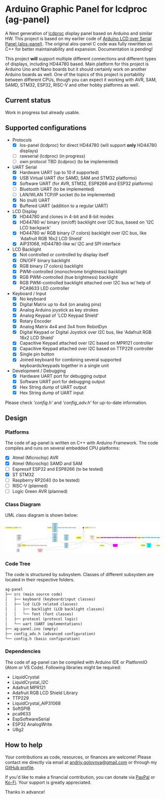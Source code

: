 # Arduino Graphic Panel for lcdproc (ag-panel)

A Next generation of [lcdproc](http://lcdproc.sourceforge.net/) display panel based on Arduino and similar HW.
This project is based on my earlier code of [Arduino LCD over Serial Panel (alos-panel)](https://github.com/red-scorp/alos-panel).
The original alos-panel C code was fully rewritten on C++ for better maintainability and expansion.
Documentation is pending!

This project **will** support multiple different connections and different types of displays, including HD44780 based.
Main platform for this project is Arduino Uno and Nano boards but it should certainly work on another Arduino boards as well.
One of the topics of this project is portability between different CPUs, though you can expect it working with AVR, SAM, SAMD, STM32, ESP32, RISC-V and other hobby platforms as well.

## Current status

Work in progress but already usable.

## Supported configurations

- Protocols
  - [x] los-panel (lcdproc) for direct HD44780 (will support **only** HD44780 displays)
  - [ ] rawserial (lcdproc) (in progress)
  - [ ] own protocol TBD (lcdproc) (to be implemented)
- UART Serial
  - [x] Hardware UART (up to 10 if supported)
  - [x] USB Virtual UART (for SAMD, SAM and STM32 platforms)
  - [x] Software UART (for AVR, STM32, ESP8266 and ESP32 platforms)
  - [ ] Bluetooth UART (to be implemented)
  - [ ] LAN/WLAN TCP/IP socket (to be implemented)
  - [x] No (null) UART
  - [x] Buffered UART (addition to a regular UART)
- LCD Display
  - [x] HD44780 and clones in 4-bit and 8-bit modes
  - [x] HD44780 w/ binary (on/off) backlight over I2C bus, based on 'I2C LCD backpack'
  - [x] HD44780 w/ RGB binary (7 colors) backlight over I2C bus, like 'Adafruit RGB 16x2 LCD Shield'
  - [x] AIP31068, HD44780-like w/ I2C and SPI interface
- LCD Backlight
  - [x] Not controlled or controlled by display itself
  - [x] ON/OFF binary backlight
  - [x] RGB binary (7 colors) backlight
  - [x] PWM-controlled (monochrome brightness) backlight
  - [x] RGB PWM-controlled (hue brightness) backlight
  - [x] RGB PWM-controlled backlight attached over I2C bus w/ help of PCA9633 LED controller
- Keyboard / Input
  - [x] No keyboard
  - [x] Digital Matrix up to 4x4 (on analog pins)
  - [x] Analog Arduino joystick as key strokes
  - [x] Analog Keypad of 'LCD Keypad Shield'
  - [x] Rotary Encoder
  - [x] Analog Matrix 4x4 and 3x4 from RobotDyn
  - [x] Digital Keypad or Digital Joystick over I2C bus, like 'Adafruit RGB 16x2 LCD Shield'
  - [x] Capacitive Keypad attached over I2C based on MPR121 controller
  - [x] Capacitive Keypad attached over I2C based on TTP229 controller
  - [x] Single pin button
  - [x] Joined keyboard for combining several supported keyboards/keypads together in a single unit
- Development / Debugging
  - [x] Hardware UART port for debugging output
  - [x] Software UART port for debugging output
  - [x] Hex String dump of UART output
  - [x] Hex String dump of UART input

Please check *'config.h'* and *'config_adv.h'* for up-to-date information.

## Design

### Platforms

The code of ag-panel is written on C++ with Arduino Framework.
The code compiles and runs on several embedded CPU platforms:

- [x] Atmel (Microchip) AVR
- [x] Atmel (Microchip) SAMD and SAM
- [ ] Espressif ESP32 and ESP8266 (to be tested)
- [x] ST STM32
- [ ] Raspberry RP2040 (to be tested)
- [ ] RISC-V (planned)
- [ ] Logic Green AVR (planned)

### Class Diagram

UML class diagram is shown below:

![UML diagram](/img/class_diagram.png)

### Code Tree

The code is structured by subsystem.
Classes of different subsystem are located in their respective folders.

```
ag-panel
├── src (main source code)
│   ├── keyboard (keyboard/input classes)
│   ├── lcd (LCD related classes)
│   │   ├── backlight (LCD backlight classes)
│   │   └── font (font classes)
│   ├── protocol (protocol logic)
│   └── uart (UART implementations)
├── ag-panel.ino (empty)
├── config_adv.h (advanced configuration)
└── config.h (basic configuration)
```

### Dependencies

The code of ag-panel can be compiled with Arduino IDE or PlatformIO (Atom or VS Code).
Following libraries might be required:

- LiquidCrystal
- LiquidCrystal_I2C
- Adafruit MPR121
- Adafruit RGB LCD Shield Library
- TTP229
- LiquidCrystal_AIP31068
- SoftSPIB
- pca9633
- EspSoftwareSerial
- ESP32 AnalogWrite
- U8g2

## How to help

Your contributions as code, resources, or finances are welcome! Please contact me directly via email at andriy.golovnya@gmail.com or through my [GitHub profile](https://github.com/red-scorp).

If you'd like to make a financial contribution, you can donate via [PayPal](http://paypal.me/redscorp) or [Ko-Fi](http://ko-fi.com/redscorp). Your support is greatly appreciated.

Thanks in advance!
